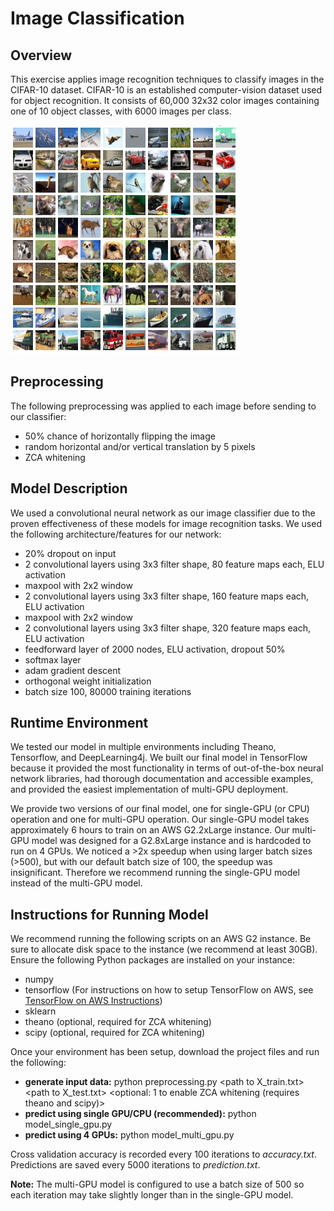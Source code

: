 # Image Classification

## Overview
This exercise applies image recognition techniques to classify images in the CIFAR-10 dataset.
CIFAR-10  is an established computer-vision dataset used for object recognition. It consists of 60,000 32x32 color
images containing one of 10 object classes, with 6000 images per class.

![scene1](https://github.com/unisar/CIFARClassification/blob/master/extras/cifar-10.png)

## Preprocessing
The following preprocessing was applied to each image before sending to our classifier:
- 50% chance of horizontally flipping the image
- random horizontal and/or vertical translation by 5 pixels
- ZCA whitening

## Model Description
We used a convolutional neural network as our image classifier due to the proven effectiveness of these models
for image recognition tasks. We used the following architecture/features for our network: 
- 20% dropout on input
- 2 convolutional layers using 3x3 filter shape, 80 feature maps each, ELU activation
- maxpool with 2x2 window
- 2 convolutional layers using 3x3 filter shape, 160 feature maps each, ELU activation
- maxpool with 2x2 window
- 2 convolutional layers using 3x3 filter shape, 320 feature maps each, ELU activation
- feedforward layer of 2000 nodes, ELU activation, dropout 50%
- softmax layer
- adam gradient descent
- orthogonal weight initialization
- batch size 100, 80000 training iterations

## Runtime Environment
We tested our model in multiple environments including Theano, Tensorflow, and DeepLearning4j.
We built our final model in TensorFlow because it provided the most functionality in terms of out-of-the-box
neural network libraries, had thorough documentation and accessible examples, and provided the easiest implementation
of multi-GPU deployment.

We provide two versions of our final model, one for single-GPU (or CPU) operation and one for multi-GPU operation.
Our single-GPU model takes approximately 6 hours to train on an AWS G2.2xLarge instance. Our multi-GPU model was
designed for a G2.8xLarge instance and is hardcoded to run on 4 GPUs. We noticed a >2x speedup when using larger
batch sizes (>500), but with our default batch size of 100, the speedup was insignificant. Therefore we recommend
running the single-GPU model instead of the multi-GPU model.

## Instructions for Running Model
We recommend running the following scripts on an AWS G2 instance. Be sure to allocate disk space to the instance
(we recommend at least 30GB). Ensure the following Python packages are installed on your instance:
- numpy
- tensorflow (For instructions on how to setup TensorFlow on AWS, see 
[TensorFlow on AWS Instructions](https://github.com/eds-uga/eatingnails-project3/blob/master/tensorflow_on_aws.md))
- sklearn
- theano (optional, required for ZCA whitening)
- scipy (optional, required for ZCA whitening)

Once your environment has been setup, download the project files and run the following:
- **generate input data:** python preprocessing.py \<path to X_train.txt\> \<path to X_test.txt\> \<optional: 1 to enable ZCA whitening (requires theano and scipy)\>
- **predict using single GPU/CPU (recommended):** python model_single_gpu.py
- **predict using 4 GPUs:** python model_multi_gpu.py

Cross validation accuracy is recorded every 100 iterations to *accuracy.txt*. 
Predictions are saved every 5000 iterations to *prediction.txt*.

**Note:** The multi-GPU model is configured to use a batch size of 500 so each iteration may take slightly longer
than in the single-GPU model.
